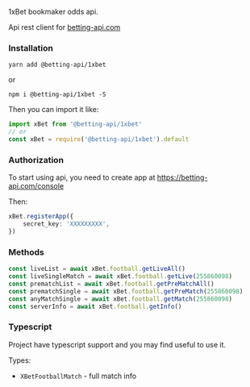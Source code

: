1xBet bookmaker odds api. 

Api rest client for [betting-api.com](https://betting-api.com)


### Installation

`yarn add @betting-api/1xbet`

or

`npm i @betting-api/1xbet -S`


Then you can import it like:

```typescript
import xBet from '@betting-api/1xbet'
// or
const xBet = require('@betting-api/1xbet').default
```


### Authorization

To start using api, you need to create app at 
https://betting-api.com/console

Then:

```typescript
xBet.registerApp({
    secret_key: 'XXXXXXXXX',
})
```


### Methods

```typescript
const liveList = await xBet.football.getLiveAll()
const liveSingleMatch = await xBet.football.getLive(255860098)
const prematchList = await xBet.football.getPreMatchAll()
const prematchSingle = await xBet.football.getPreMatch(255860098)
const anyMatchSingle = await xBet.football.getMatch(255860098)
const serverInfo = await xBet.football.getInfo()
```


### Typescript

Project have typescript support and you may find useful to use it.

Types:
- `XBetFootballMatch` - full match info
